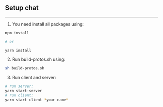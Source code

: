 ## Setup chat

---

1. You need install all packages using:

```bash
npm install

# or

yarn install
```

2. Run build-protos.sh using:

```bash
sh build-protos.sh
```

3. Run client and server:

```bash
# run server:
yarn start-server
# run client:
yarn start-client *your name*
```
